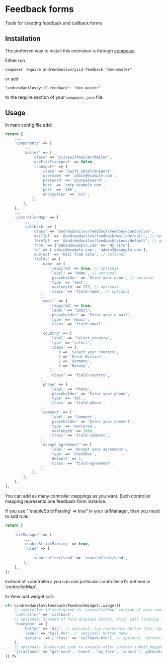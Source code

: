 Feedback forms
===================
Tools for creating feedback and callback forms

Installation
------------

The preferred way to install this extension is through [composer](http://getcomposer.org/download/).

Either run

```
composer require andrewdanilov/yii2-feedback "dev-master"
```

or add

```
"andrewdanilov/yii2-feedback": "dev-master"
```

to the require section of your `composer.json` file.


Usage
-----

In main config file add:

```php
return [
    ...
    'components' => [
        ...
        'mailer' => [
            'class' => 'yii\swiftmailer\Mailer',
            'useFileTransport' => false,
            'transport' => [
                'class' => 'Swift_SmtpTransport',
                'username' => 'admin@example.com',
                'password' => 'yourpassword',
                'host' => 'smtp.example.com',
                'port' => '465',
                'encryption' => 'ssl',
            ],
        ],
    ],
    ...
    'controllerMap' => [
        ...
        'callback' => [
            'class' => 'andrewdanilov\feedback\FeedbackController',
            'mailTpl' => '@andrewdanilov/feedback/mail/default', // optional
            'formTpl' => '@andrewdanilov/feedback/views/default', // optional
            'from' => ['admin@example.com' => 'My Site'],
            'to' => ['admin@example.com', 'admin2@example.com'],
            'subject' => 'Mail from site', // optional
            'fields' => [
                'name' => [
                    'required' => true, // optional
                    'label' => 'Name', // optional
                    'placeholder' => 'Enter your name', // optional
                    'type' => 'text',
                    'maxlength' => 255, // optional
                    'class' => 'field-name', // optional
                ],
                'email' => [
                    'required' => true,
                    'label' => 'Email',
                    'placeholder' => 'Enter your e-mail',
                    'type' => 'email',
                    'class' => 'field-email',
                ],
                'country' => [
                    'label' => 'Select country',
                    'type' => 'select',
                    'items' => [
                        0 => 'Select your country',
                        1 => 'Great Britain',
                        2 => 'Germany',
                        3 => 'Norway',
                    ],
                    'class' => 'field-country',
                ],
                'phone' => [
                    'label' => 'Phone',
                    'placeholder' => 'Enter your phone',
                    'type' => 'tel',
                    'class' => 'field-phone',
                ],
                'comment' => [
                    'label' => 'Comment',
                    'placeholder' => 'Enter your comment',
                    'type' => 'textarea',
                    'maxlength' => 1000,
                    'class' => 'field-comment',
                ],
                'accept_agreement' => [
                    'label' => 'Accept user agreement',
                    'type' => 'checkbox',
                    'default' => 1,
                    'class' => 'field-agreement',
                ],
            ],
        ],
    ],
];
```

You can add as many controller mappings as you want. Each controller mapping represents one feedback form instance.

If you use "'enableStrictParsing' => true" in your urlManager, than you need to add rule:

```php
return [
    ...
    'urlManager' => [
        ...
        'enableStrictParsing' => true,
        'rules' => [
            ...
            '<controller>/send' => '<controller>/send',
        ],
    ],
];
```

Instead of \<controller\> you can use particular controller id's defined in 'controllerMap'.

In View add widget call:

```php
<?= \andrewdanilov\feedback\FeedbackWidget::widget([
    // controller id configured in 'controllerMap' section of your config
    'controller' => 'callback',
    // optional: instead of form displays button, which call floating form on click
    'fancybox' => [
        'button' => 'div', // optional: tag represents button (div, span, i, a, etc.)
        'label' => 'Call me!', // optional: button name
        'options' => ['class' => 'callback-btn'], // optional: options for yii Html::tag() helper
    ],
    // optional: javascript code to execute after success submit happen
    'jsCallback' => "ga('send', 'event', 'my_form', 'submit'); yaCounter100500.reachGoal('my_goal');",
]) ?>
```